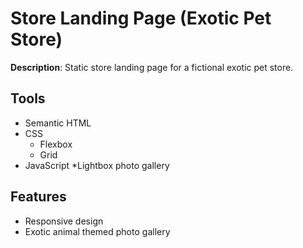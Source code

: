 # Store Landing Page (Exotic Pet Store)
**Description**: Static store landing page for a fictional exotic pet store. 

## Tools
* Semantic HTML
* CSS
  * Flexbox
  * Grid
* JavaScript
  *Lightbox photo gallery

## Features
* Responsive design 
* Exotic animal themed photo gallery

